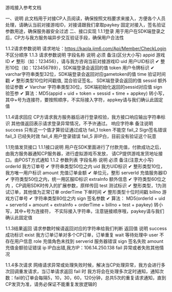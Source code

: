 游戏接入参考文档

一、说明
此文档用于对接CP人员阅读，确保按照文档要求来接入，方便各个人员处理，请确认当前对接游戏ID，对接请跟我们拿取paykey 固定对接入，签名验证参数用途，确保服务器安全过滤
二、接口实现
1.1.1登录
用于用户在SDK端登录之后，CP方与我方服务端异步交互验证手段，确保用户合法性

1.1.2请求参数说明
请求地址：https://kaola.ijm6.com/Api/Member/CheckLogin
不区分顺序
1.1.3 请求参数说明
字段名称	说明	必须	备注(区分大小写)
appid	游戏ID	  ✔	整形（如：123456），请与我方咨询当前对接游戏ID
uid	用户UID标识	  ✔	整形10位（如：123456789），SDK端登录会返回的值
token	用户令牌标识	  ✔	varchar字符串类型32位，SDK端登录会返回对应gametoken的值
time	验证时间戳	  ✔	整形类型10位时间戳值, 混合验证签名， SDK端登录会返回的值
sessid	额外验证参数	  ✔	Varchar 字符串类型30位，SDK端初始化返回的sessid对应值
sign	验签参	  ✔	算法：MD5(appid + uid + token + sessid + time + appkey) 转小写，其中+号为连接符，要按照顺序，不实际接入字符，appkey请与我们确认此固定值
    
1.1.4请求回应
CP方请求我方服务器后进行登录校验，我方接口响应输出字符串标识
其他值返回表示请求登录异常情况，不予许通过。
响应字符串	备注说明
success	只有这一个值才算验证通过成功
fail_1	token 不能空
fail_2	Sign签名错误
fail_3	已经失时效
fail_4	用户登录错误
fail_5	非IP白，目前没有验证这个玩意


1.1充值发货接口
1.1.1接口说明
用户在SDK里面进行了付款充值，付款成功之后，由我方服务器通知CP服务器，进行虚拟游戏币发放， 请CP提供游戏发货地址接口。由POST方式通知
1.1.2 参数列表
字段名称	说明	必须	备注(注意大小写)
orderId	我方订单号	  ✔	字符串类型50位之内
uid	我方UID标识	  ✔	整形类型10位，我方唯一用户标识
amount	充值订单金额	  ✔	单位元，整形
serverId	充值服务器ID	  ✔	字符类型50位之内，统一用区服ID标识
extraInfo	额外信息	  ✔	字符类型60位之内 ，CP调用SDK时传入的扩展参数，原样传回
test	测试标识	  ✔	整形类型，1为测试订单，其他值为正常订单 
orderTime	下单时间	  ✔	整形类型十位时间戳
billno	游戏方订单号	  ✔	字符串类型80位之内
sign	签名参数	  ✔	算法： MD5(orderId + uid + serverId + amount + extraInfo +
 orderTime + billno + test + paykey) 转小写，其中+号为连接符，
不实际接入字符串，注意链接顺序哦，paykey请与我们确认此固定值
    
1.1.3结果返回
请求参数时候请返回对应的字符串给我们判断
返回值	说明
success	成功标识
exist	我方订单订单对多个CP订单，订单重复
wait	等待处理中
user	不存在用户信息
role	充值角色未找到 
serverid	服务器错误
sign	签名失败
amount	充值金额验证错误
ip	IP白出错,我方IP：106.14.250.138
fail	异常或者失败其他情况

1.1.4多次请求
网络请求异常或处理失败时候，解决当CP处理异常，我方会进行多次回调重发请求，当订单请求返回 fail 时 我方将会在处理多次定时通知，通知次数：fail的订单会每隔5，10，30，60，120分钟，总共5次的重复请求通知，直到CP发货为准，请务必保证不能重复发放逻辑的
